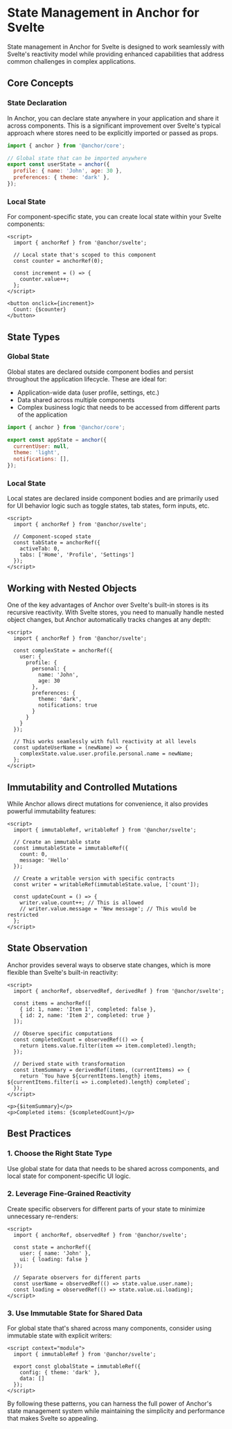 # State Management in Anchor for Svelte

State management in Anchor for Svelte is designed to work seamlessly with Svelte's reactivity model while providing enhanced capabilities that address common challenges in complex applications.

## Core Concepts

### State Declaration

In Anchor, you can declare state anywhere in your application and share it across components. This is a significant improvement over Svelte's typical approach where stores need to be explicitly imported or passed as props.

```js
import { anchor } from '@anchor/core';

// Global state that can be imported anywhere
export const userState = anchor({
  profile: { name: 'John', age: 30 },
  preferences: { theme: 'dark' },
});
```

### Local State

For component-specific state, you can create local state within your Svelte components:

```sveltehtml
<script>
  import { anchorRef } from '@anchor/svelte';

  // Local state that's scoped to this component
  const counter = anchorRef(0);

  const increment = () => {
    counter.value++;
  };
</script>

<button onclick={increment}>
  Count: {$counter}
</button>
```

## State Types

### Global State

Global states are declared outside component bodies and persist throughout the application lifecycle. These are ideal for:

- Application-wide data (user profile, settings, etc.)
- Data shared across multiple components
- Complex business logic that needs to be accessed from different parts of the application

```js
import { anchor } from '@anchor/core';

export const appState = anchor({
  currentUser: null,
  theme: 'light',
  notifications: [],
});
```

### Local State

Local states are declared inside component bodies and are primarily used for UI behavior logic such as toggle states, tab states, form inputs, etc.

```sveltehtml
<script>
  import { anchorRef } from '@anchor/svelte';

  // Component-scoped state
  const tabState = anchorRef({
    activeTab: 0,
    tabs: ['Home', 'Profile', 'Settings']
  });
</script>
```

## Working with Nested Objects

One of the key advantages of Anchor over Svelte's built-in stores is its recursive reactivity. With Svelte stores, you need to manually handle nested object changes, but Anchor automatically tracks changes at any depth:

```sveltehtml
<script>
  import { anchorRef } from '@anchor/svelte';

  const complexState = anchorRef({
    user: {
      profile: {
        personal: {
          name: 'John',
          age: 30
        },
        preferences: {
          theme: 'dark',
          notifications: true
        }
      }
    }
  });

  // This works seamlessly with full reactivity at all levels
  const updateUserName = (newName) => {
    complexState.value.user.profile.personal.name = newName;
  };
</script>
```

## Immutability and Controlled Mutations

While Anchor allows direct mutations for convenience, it also provides powerful immutability features:

```sveltehtml
<script>
  import { immutableRef, writableRef } from '@anchor/svelte';

  // Create an immutable state
  const immutableState = immutableRef({
    count: 0,
    message: 'Hello'
  });

  // Create a writable version with specific contracts
  const writer = writableRef(immutableState.value, ['count']);

  const updateCount = () => {
    writer.value.count++; // This is allowed
    // writer.value.message = 'New message'; // This would be restricted
  };
</script>
```

## State Observation

Anchor provides several ways to observe state changes, which is more flexible than Svelte's built-in reactivity:

```sveltehtml
<script>
  import { anchorRef, observedRef, derivedRef } from '@anchor/svelte';

  const items = anchorRef([
    { id: 1, name: 'Item 1', completed: false },
    { id: 2, name: 'Item 2', completed: true }
  ]);

  // Observe specific computations
  const completedCount = observedRef(() => {
    return items.value.filter(item => item.completed).length;
  });

  // Derived state with transformation
  const itemSummary = derivedRef(items, (currentItems) => {
    return `You have ${currentItems.length} items, ${currentItems.filter(i => i.completed).length} completed`;
  });
</script>

<p>{$itemSummary}</p>
<p>Completed items: {$completedCount}</p>
```

## Best Practices

### 1. Choose the Right State Type

Use global state for data that needs to be shared across components, and local state for component-specific UI logic.

### 2. Leverage Fine-Grained Reactivity

Create specific observers for different parts of your state to minimize unnecessary re-renders:

```sveltehtml
<script>
  import { anchorRef, observedRef } from '@anchor/svelte';

  const state = anchorRef({
    user: { name: 'John' },
    ui: { loading: false }
  });

  // Separate observers for different parts
  const userName = observedRef(() => state.value.user.name);
  const loading = observedRef(() => state.value.ui.loading);
</script>
```

### 3. Use Immutable State for Shared Data

For global state that's shared across many components, consider using immutable state with explicit writers:

```sveltehtml
<script context="module">
  import { immutableRef } from '@anchor/svelte';

  export const globalState = immutableRef({
    config: { theme: 'dark' },
    data: []
  });
</script>
```

By following these patterns, you can harness the full power of Anchor's state management system while maintaining the simplicity and performance that makes Svelte so appealing.

